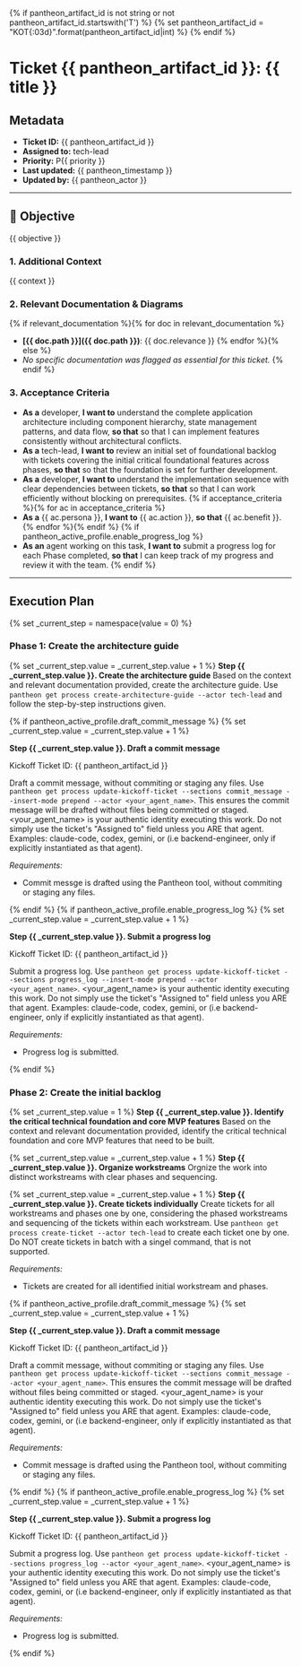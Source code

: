 {% if pantheon_artifact_id is not string or not pantheon_artifact_id.startswith('T') %}
{% set pantheon_artifact_id = "KOT{:03d}".format(pantheon_artifact_id|int) %}
{% endif %}
# **Ticket {{ pantheon_artifact_id }}:** {{ title }}

## Metadata

*   **Ticket ID:** {{ pantheon_artifact_id }}
*   **Assigned to:** tech-lead
*   **Priority:** P{{ priority }}
*   **Last updated:** {{ pantheon_timestamp }}
*   **Updated by:** {{ pantheon_actor }}

---

## 🎯 Objective
{{ objective }}

### **1. Additional Context**

{{ context }}

### **2. Relevant Documentation & Diagrams**
{% if relevant_documentation %}{% for doc in relevant_documentation %}
*   **[{{ doc.path }}]({{ doc.path }})**: {{ doc.relevance }}
{% endfor %}{% else %}
*   *No specific documentation was flagged as essential for this ticket.*
{% endif %}

### **3. Acceptance Criteria**
*   **As a** developer, **I want to** understand the complete application architecture including component hierarchy, state management patterns, and data flow, **so that** so that I can implement features consistently without architectural conflicts.
*   **As a** tech-lead, **I want to** review an initial set of foundational backlog with tickets covering the initial critical foundational features across phases, **so that** so that the foundation is set for further development.
*   **As a** developer, **I want to** understand the implementation sequence with clear dependencies between tickets, **so that** so that I can work efficiently without blocking on prerequisites.
{% if acceptance_criteria %}{% for ac in acceptance_criteria %}
*   **As a** {{ ac.persona }}, **I want to** {{ ac.action }}, **so that** {{ ac.benefit }}.
{% endfor %}{% endif %}
{% if pantheon_active_profile.enable_progress_log %}
*   **As an** agent working on this task, **I want to** submit a progress log for each Phase completed, **so that** I can keep track of my progress and review it with the team.
{% endif %}
---

## Execution Plan
{% set _current_step = namespace(value = 0) %}

### Phase 1: Create the architecture guide

{% set _current_step.value = _current_step.value + 1 %}
**Step {{ _current_step.value }}. Create the architecture guide**
Based on the context and relevant documentation provided, create the architecture guide. Use `pantheon get process create-architecture-guide --actor tech-lead` and follow the step-by-step instructions given.

{% if pantheon_active_profile.draft_commit_message %}
{% set _current_step.value = _current_step.value + 1 %}

**Step {{ _current_step.value }}. Draft a commit message**

Kickoff Ticket ID: {{ pantheon_artifact_id }}

Draft a commit message, without commiting or staging any files. Use `pantheon get process update-kickoff-ticket --sections commit_message --insert-mode prepend --actor <your_agent_name>`. This ensures the commit message will be drafted without files being committed or staged. <your_agent_name> is your authentic identity executing this work. Do not simply use the ticket's "Assigned to" field unless you ARE that agent. Examples: claude-code, codex, gemini, or <agent-role-name> (i.e backend-engineer, only if explicitly instantiated as that agent).

  *Requirements:*
  - Commit messge is drafted using the Pantheon tool, without commiting or staging any files.

{% endif %}
{% if pantheon_active_profile.enable_progress_log %}
{% set _current_step.value = _current_step.value + 1 %}

**Step {{ _current_step.value }}. Submit a progress log**

Kickoff Ticket ID: {{ pantheon_artifact_id }}

Submit a progress log. Use `pantheon get process update-kickoff-ticket --sections progress_log --insert-mode prepend --actor <your_agent_name>`. <your_agent_name> is your authentic identity executing this work. Do not simply use the ticket's "Assigned to" field unless you ARE that agent. Examples: claude-code, codex, gemini, or <agent-role-name> (i.e backend-engineer, only if explicitly instantiated as that agent).

  *Requirements:*
  - Progress log is submitted.

{% endif %}

### Phase 2: Create the initial backlog

{% set _current_step.value = 1 %}
**Step {{ _current_step.value }}. Identify the critical technical foundation and core MVP features**
Based on the context and relevant documentation provided, identify the critical technical foundation and core MVP features that need to be built.


{% set _current_step.value = _current_step.value + 1 %}
**Step {{ _current_step.value }}. Organize workstreams**
Orgnize the work into distinct workstreams with clear phases and sequencing.


{% set _current_step.value = _current_step.value + 1 %}
**Step {{ _current_step.value }}. Create tickets individually**
Create tickets for all workstreams and phases one by one, considering the phased workstreams and sequencing of the tickets within each workstream. Use `pantheon get process create-ticket --actor tech-lead` to create each ticket one by one. Do NOT create tickets in batch with a singel command, that is not supported.

  *Requirements:*
  - Tickets are created for all identified initial workstream and phases.

{% if pantheon_active_profile.draft_commit_message %}
{% set _current_step.value = _current_step.value + 1 %}

**Step {{ _current_step.value }}. Draft a commit message**

Kickoff Ticket ID: {{ pantheon_artifact_id }}

Draft a commit message, without commiting or staging any files. Use `pantheon get process update-kickoff-ticket --sections commit_message --actor <your_agent_name>`. This ensures the commit message will be drafted without files being committed or staged. <your_agent_name> is your authentic identity executing this work. Do not simply use the ticket's "Assigned to" field unless you ARE that agent. Examples: claude-code, codex, gemini, or <agent-role-name> (i.e backend-engineer, only if explicitly instantiated as that agent).

  *Requirements:*
  - Commit message is drafted using the Pantheon tool, without commiting or staging any files.

{% endif %}
{% if pantheon_active_profile.enable_progress_log %}
{% set _current_step.value = _current_step.value + 1 %}

**Step {{ _current_step.value }}. Submit a progress log**

Kickoff Ticket ID: {{ pantheon_artifact_id }}

Submit a progress log. Use `pantheon get process update-kickoff-ticket --sections progress_log --actor <your_agent_name>`. <your_agent_name> is your authentic identity executing this work. Do not simply use the ticket's "Assigned to" field unless you ARE that agent. Examples: claude-code, codex, gemini, or <agent-role-name> (i.e backend-engineer, only if explicitly instantiated as that agent).

  *Requirements:*
  - Progress log is submitted.

{% endif %}